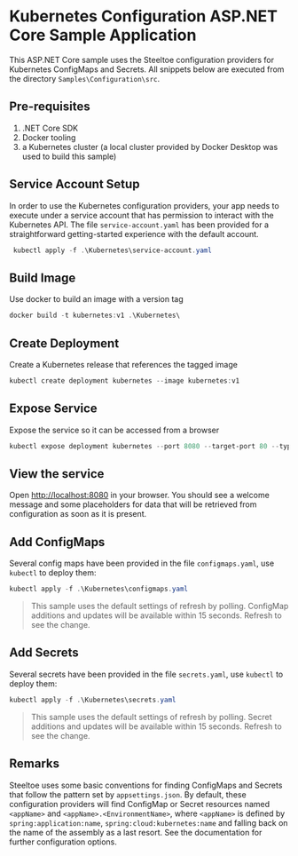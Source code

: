 ﻿# Kubernetes Configuration ASP.NET Core Sample Application

This ASP.NET Core sample uses the Steeltoe configuration providers for Kubernetes ConfigMaps and Secrets. All snippets below are executed from the directory `Samples\Configuration\src`.

## Pre-requisites

1. .NET Core SDK
1. Docker tooling
1. a Kubernetes cluster (a local cluster provided by Docker Desktop was used to build this sample)

## Service Account Setup

In order to use the Kubernetes configuration providers, your app needs to execute under a service account that has permission to interact with the Kubernetes API.
The file `service-account.yaml` has been provided for a straightforward getting-started experience with the default account.

```powershell
 kubectl apply -f .\Kubernetes\service-account.yaml
 ```

## Build Image

Use docker to build an image with a version tag

```powershell
docker build -t kubernetes:v1 .\Kubernetes\
```

## Create Deployment

Create a Kubernetes release that references the tagged image

```powershell
kubectl create deployment kubernetes --image kubernetes:v1
```

## Expose Service

Expose the service so it can be accessed from a browser

```powershell
kubectl expose deployment kubernetes --port 8080 --target-port 80 --type=LoadBalancer
```

## View the service

Open <http://localhost:8080> in your browser. You should see a welcome message and some placeholders for data that will be retrieved from configuration as soon as it is present.

## Add ConfigMaps

Several config maps have been provided in the file `configmaps.yaml`, use `kubectl` to deploy them:

```powershell
kubectl apply -f .\Kubernetes\configmaps.yaml
```

>This sample uses the default settings of refresh by polling. ConfigMap additions and updates will be available within 15 seconds. Refresh to see the change.

## Add Secrets

Several secrets have been provided in the file `secrets.yaml`, use `kubectl` to deploy them:

```powershell
kubectl apply -f .\Kubernetes\secrets.yaml
```

>This sample uses the default settings of refresh by polling. Secret additions and updates will be available within 15 seconds. Refresh to see the change.

## Remarks

Steeltoe uses some basic conventions for finding ConfigMaps and Secrets that follow the pattern set by `appsettings.json`. By default, these configuration providers will find ConfigMap or Secret resources named `<appName>` and `<appName>.<EnvironmentName>`, where `<appName>` is defined by `spring:application:name`, `spring:cloud:kubernetes:name` and falling back on the name of the assembly as a last resort. See the documentation for further configuration options.
